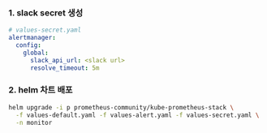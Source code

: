### 1. slack secret 생성

```yaml
# values-secret.yaml
alertmanager:
  config:
    global:
      slack_api_url: <slack url>
      resolve_timeout: 5m
```

### 2.  helm 차트 배포

```bash
helm upgrade -i p prometheus-community/kube-prometheus-stack \
  -f values-default.yaml -f values-alert.yaml -f values-secret.yaml \
  -n monitor
```